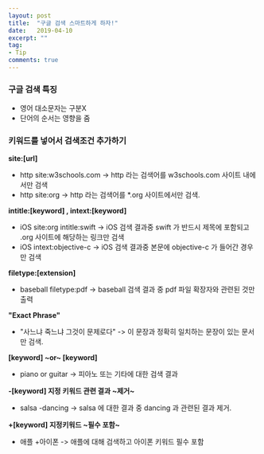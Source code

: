 ```yaml
---
layout: post
title:  "구글 검색 스마트하게 하자!"
date:   2019-04-10
excerpt: ""
tag:
- Tip
comments: true
---
```



### 구글 검색 특징
  * 영어 대소문자는 구분X
  * 단어의 순서는 영향을 줌

### 키워드를 넣어서 검색조건 추가하기
**site:[url]**
* http site:w3schools.com -> http 라는 검색어를 w3schools.com 사이트 내에서만 검색
* http site:org -> http 라는 검색어를 *.org 사이트에서만 검색.

**intitle:[keyword] , intext:[keyword]**
* iOS site:org intitle:swift -> iOS 검색 결과중 swift 가 반드시 제목에 포함되고 .org 사이트에 해당하는 링크만 검색
* iOS intext:objective-c -> iOS 검색 결과중 본문에 objective-c 가 들어간 경우만 검색

**filetype:[extension]**
* baseball filetype:pdf -> baseball 검색 결과 중 pdf 파일 확장자와 관련된 것만 출력

**"Exact Phrase"**
* "사느냐 죽느냐 그것이 문제로다" -> 이 문장과 정확히 일치하는 문장이 있는 문서만 검색.

**[keyword] ~or~ [keyword]**
* piano or guitar -> 피아노 또는 기타에 대한 검색 결과

**-[keyword] 지정 키워드 관련 결과 ~제거~**
* salsa -dancing -> salsa 에 대한 결과 중 dancing 과 관련된 결과 제거.

**+[keyword] 지정키워드 ~필수 포함~**
* 애플 +아이폰 -> 애플에 대해 검색하고 아이폰 키워드 필수 포함
